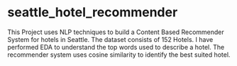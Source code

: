 # seattle_hotel_recommender

This Project uses NLP techniques to build a Content Based Recommender System for hotels in Seattle. The dataset consists of 152 Hotels. I have performed EDA to understand the top words used to describe a hotel. The recommender system uses cosine similarity to identify the best suited hotel.
